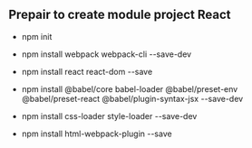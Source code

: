 ## Prepair to create module project React 

- npm init

- npm install webpack webpack-cli --save-dev
- npm install react react-dom --save
- npm install @babel/core babel-loader @babel/preset-env @babel/preset-react @babel/plugin-syntax-jsx --save-dev
- npm install css-loader style-loader --save-dev
- npm install html-webpack-plugin --save
